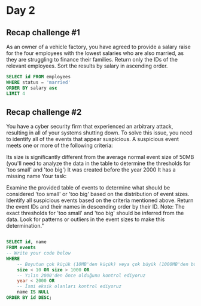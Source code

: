 # Day 2
## Recap challenge #1

As an owner of a vehicle factory, you have agreed to provide a salary raise for the four employees with the lowest salaries who are also married, as they are struggling to finance their families. 
Return only the IDs of the relevant employees. Sort the results by salary in ascending order. 

```sql
SELECT id FROM employees 
WHERE status = 'married'
ORDER BY salary asc
LIMIT 4 

```
## Recap challenge #2

You have a cyber security firm that experienced an arbitrary attack, resulting in all of your systems shutting down. To solve this issue, you need to identify all of the events that appear suspicious. A suspicious event meets one or more of the following criteria:

Its size is significantly different from the average normal event size of 50MB (you'll need to analyze the data in the table to determine the thresholds for 'too small' and 'too big')
It was created before the year 2000
It has a missing name
Your task:

Examine the provided table of events to determine what should be considered 'too small' or 'too big' based on the distribution of event sizes.
Identify all suspicious events based on the criteria mentioned above.
Return the event IDs and their names in descending order by their ID.
Note: The exact thresholds for 'too small' and 'too big' should be inferred from the data. Look for patterns or outliers in the event sizes to make this determination."

```sql

SELECT id, name
FROM events
-- Write your code below
WHERE
    -- Boyutun çok küçük (10MB'den küçük) veya çok büyük (1000MB'den büyük) olduğunu kontrol ediyoruz
    size < 10 OR size > 1000 OR
    -- Yılın 2000'den önce olduğunu kontrol ediyoruz
    year < 2000 OR
    -- İsmi eksik olanları kontrol ediyoruz
    name IS NULL
ORDER BY id DESC;
```
